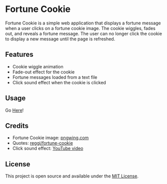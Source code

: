 # Fortune Cookie

Fortune Cookie is a simple web application that displays a fortune message when a user clicks on a fortune cookie image. The cookie wiggles, fades out, and reveals a fortune message. The user can no longer click the cookie to display a new message until the page is refreshed.

## Features

- Cookie wiggle animation
- Fade-out effect for the cookie
- Fortune messages loaded from a text file
- Click sound effect when the cookie is clicked

## Usage

Go [Here](https://y1chu.github.io/Fortune-Cookie/)!

## Credits

- Fortune Cookie image: [pngwing.com](https://www.pngwing.com/en/free-png-iwvzn)
- Quotes: [reggi/fortune-cookie](https://github.com/reggi/fortune-cookie)
- Click sound effect: [YouTube video](https://www.youtube.com/watch?v=g2anOuyaiX8)

## License

This project is open source and available under the [MIT License](LICENSE).
